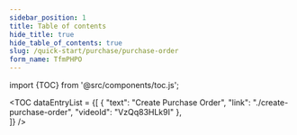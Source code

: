 ```yaml
---
sidebar_position: 1
title: Table of contents
hide_title: true
hide_table_of_contents: true
slug: /quick-start/purchase/purchase-order 
form_name: TfmPHPO
---
```


import {TOC} from '@src/components/toc.js';

<TOC
dataEntryList = {[
{
  "text": "Create Purchase Order", 
  "link": "./create-purchase-order",
  "videoId": "VzQq83HLk9I"
},  
]}
/>
